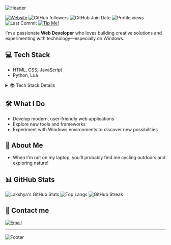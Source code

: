 ![Header](https://capsule-render.vercel.app/api?type=waving\&color=7dcc2f\&height=200\&section=header\&text=Hi%20There!%20I%27m%20Lakshya\&fontSize=35\&fontColor=ffffff)

[![Website](https://img.shields.io/badge/Website-lakshyasinghchauhan.com-0a0a0a?style=social\&logo=google-chrome)](https://lakshyasinghchauhan.com)
![GitHub followers](https://img.shields.io/github/followers/lakshyaelite?label=Followers\&logo=github)
![GitHub Join Date](https://img.shields.io/badge/dynamic/json?url=https%3A%2F%2Fapi.github.com%2Fusers%2Flakshyaelite\&query=created_at\&style=social\&logo=github\&label=Joined%20on)
![Profile views](https://komarev.com/ghpvc/?username=lakshyaelite\&style=social)
![Last Commit](https://img.shields.io/github/last-commit/lakshyaelite/lakshyaelite?logo=git)
[![Tip Me!](https://img.shields.io/badge/Tip%20Me%20-Get%20Me%20Toffee-green?logo=phonepe)](https://getmetoffee.vercel.app/payment.html?upiId=8320390785@pz&name=Lakshya+Singh+Chauhan&price=10)

I'm a passionate **Web Developer** who loves building creative solutions and experimenting with technology—especially on Windows.

## 💻 Tech Stack

* HTML, CSS, JavaScript
* Python, Lua

<details>
<summary>📚 Tech Stack Details</summary>

* Responsive Web Design with Flexbox & Grid
* JavaScript ES6+, DOM Manipulation
* Python scripting & small automation projects
* Lua for game scripting & mods

</details>

## 🛠️ What I Do

* Develop modern, user-friendly web applications
* Explore new tools and frameworks
* Experiment with Windows environments to discover new possibilities

## 🚴 About Me

* When I'm not on my laptop, you'll probably find me cycling outdoors and exploring nature!

## 📊 GitHub Stats

![Lakshya's GitHub Stats](https://github-readme-stats.vercel.app/api?username=lakshyaelite\&show_icons=true\&hide_border=true\&theme=default#gh-dark-mode-only)
![Top Langs](https://github-readme-stats.vercel.app/api/top-langs/?username=lakshyaelite\&layout=compact\&hide_border=true\&theme=default#gh-dark-mode-only)
![GitHub Streak](https://streak-stats.demolab.com?user=lakshyaelite\&hide_border=true\&theme=default#gh-dark-mode-only)

## 📧 Contact me

[![Email](https://img.shields.io/badge/Email-contact@lakshyasinghchauhan.com-green?style=social\&logo=gmail)](mailto:contact@lakshyasinghchauhan.com)

---

![Footer](https://capsule-render.vercel.app/api?type=waving\&color=7dcc2f\&height=200\&section=footer\&text=Thank%20you%20for%20visiting!\&fontSize=35\&fontColor=ffffff)


<!---
lakshyagithub/lakshyagithub is a ✨ special ✨ repository because its `README.md` (this file) appears on your GitHub profile.
You can click the Preview link to take a look at your changes.
--->
